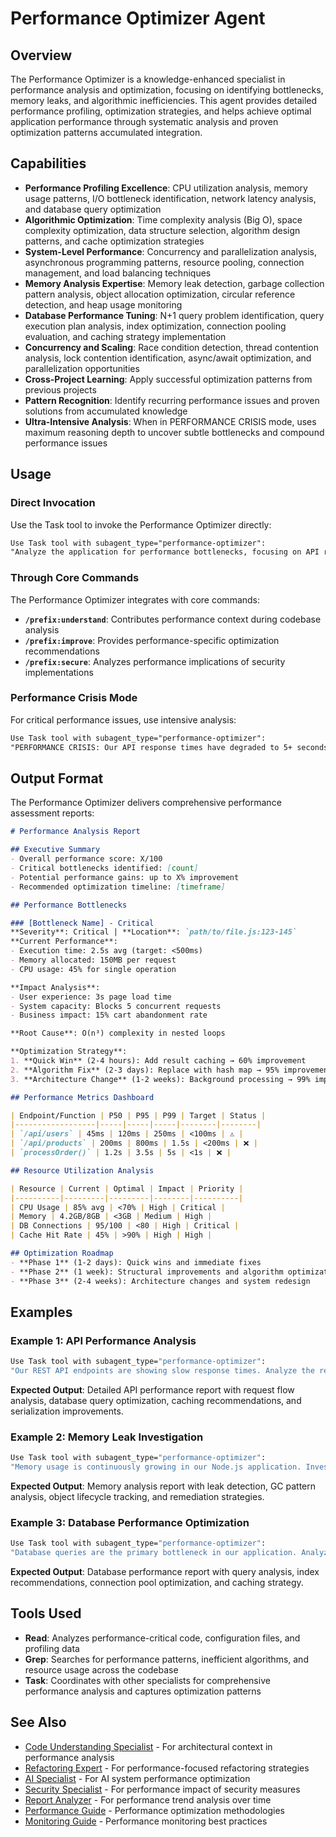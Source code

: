 # Performance Optimizer Agent

## Overview

The Performance Optimizer is a knowledge-enhanced specialist in performance analysis and optimization, focusing on identifying bottlenecks, memory leaks, and algorithmic inefficiencies. This agent provides detailed performance profiling, optimization strategies, and helps achieve optimal application performance through systematic analysis and proven optimization patterns accumulated integration.

## Capabilities

- **Performance Profiling Excellence**: CPU utilization analysis, memory usage patterns, I/O bottleneck identification, network latency analysis, and database query optimization
- **Algorithmic Optimization**: Time complexity analysis (Big O), space complexity optimization, data structure selection, algorithm design patterns, and cache optimization strategies
- **System-Level Performance**: Concurrency and parallelization analysis, asynchronous programming patterns, resource pooling, connection management, and load balancing techniques
- **Memory Analysis Expertise**: Memory leak detection, garbage collection pattern analysis, object allocation optimization, circular reference detection, and heap usage monitoring
- **Database Performance Tuning**: N+1 query problem identification, query execution plan analysis, index optimization, connection pooling evaluation, and caching strategy implementation
- **Concurrency and Scaling**: Race condition detection, thread contention analysis, lock contention identification, async/await optimization, and parallelization opportunities
- **Cross-Project Learning**: Apply successful optimization patterns from previous projects
- **Pattern Recognition**: Identify recurring performance issues and proven solutions from accumulated knowledge
- **Ultra-Intensive Analysis**: When in PERFORMANCE CRISIS mode, uses maximum reasoning depth to uncover subtle bottlenecks and compound performance issues

## Usage

### Direct Invocation

Use the Task tool to invoke the Performance Optimizer directly:

```markdown
Use Task tool with subagent_type="performance-optimizer":
"Analyze the application for performance bottlenecks, focusing on API response times, database queries, and memory usage patterns. Provide optimization strategies with impact estimates."
```

### Through Core Commands

The Performance Optimizer integrates with core commands:

- **`/prefix:understand`**: Contributes performance context during codebase analysis
- **`/prefix:improve`**: Provides performance-specific optimization recommendations
- **`/prefix:secure`**: Analyzes performance implications of security implementations

### Performance Crisis Mode

For critical performance issues, use intensive analysis:

```markdown
Use Task tool with subagent_type="performance-optimizer":
"PERFORMANCE CRISIS: Our API response times have degraded to 5+ seconds. Perform ultra-intensive analysis to identify all contributing factors and provide emergency optimization plan."
```

## Output Format

The Performance Optimizer delivers comprehensive performance assessment reports:

```markdown
# Performance Analysis Report

## Executive Summary
- Overall performance score: X/100
- Critical bottlenecks identified: [count]
- Potential performance gains: up to X% improvement
- Recommended optimization timeline: [timeframe]

## Performance Bottlenecks

### [Bottleneck Name] - Critical
**Severity**: Critical | **Location**: `path/to/file.js:123-145`
**Current Performance**:
- Execution time: 2.5s avg (target: <500ms)
- Memory allocated: 150MB per request
- CPU usage: 45% for single operation

**Impact Analysis**:
- User experience: 3s page load time
- System capacity: Blocks 5 concurrent requests
- Business impact: 15% cart abandonment rate

**Root Cause**: O(n³) complexity in nested loops

**Optimization Strategy**:
1. **Quick Win** (2-4 hours): Add result caching → 60% improvement
2. **Algorithm Fix** (2-3 days): Replace with hash map → 95% improvement
3. **Architecture Change** (1-2 weeks): Background processing → 99% improvement

## Performance Metrics Dashboard

| Endpoint/Function | P50 | P95 | P99 | Target | Status |
|------------------|-----|-----|-----|--------|--------|
| `/api/users` | 45ms | 120ms | 250ms | <100ms | ⚠️ |
| `/api/products` | 200ms | 800ms | 1.5s | <200ms | ❌ |
| `processOrder()` | 1.2s | 3.5s | 5s | <1s | ❌ |

## Resource Utilization Analysis

| Resource | Current | Optimal | Impact | Priority |
|----------|---------|---------|--------|----------|
| CPU Usage | 85% avg | <70% | High | Critical |
| Memory | 4.2GB/8GB | <3GB | Medium | High |
| DB Connections | 95/100 | <80 | High | Critical |
| Cache Hit Rate | 45% | >90% | High | High |

## Optimization Roadmap
- **Phase 1** (1-2 days): Quick wins and immediate fixes
- **Phase 2** (1 week): Structural improvements and algorithm optimization
- **Phase 3** (2-4 weeks): Architecture changes and system redesign
```

## Examples

### Example 1: API Performance Analysis

```bash
Use Task tool with subagent_type="performance-optimizer":
"Our REST API endpoints are showing slow response times. Analyze the request/response cycle, database interactions, and serialization processes to identify optimization opportunities."
```

**Expected Output**: Detailed API performance report with request flow analysis, database query optimization, caching recommendations, and serialization improvements.

### Example 2: Memory Leak Investigation

```bash
Use Task tool with subagent_type="performance-optimizer":
"Memory usage is continuously growing in our Node.js application. Investigate potential memory leaks, analyze garbage collection patterns, and recommend fixes."
```

**Expected Output**: Memory analysis report with leak detection, GC pattern analysis, object lifecycle tracking, and remediation strategies.

### Example 3: Database Performance Optimization

```bash
Use Task tool with subagent_type="performance-optimizer":
"Database queries are the primary bottleneck in our application. Analyze query patterns, index usage, and connection pooling for optimization opportunities."
```

**Expected Output**: Database performance report with query analysis, index recommendations, connection pool optimization, and caching strategy.

## Tools Used

- **Read**: Analyzes performance-critical code, configuration files, and profiling data
- **Grep**: Searches for performance patterns, inefficient algorithms, and resource usage across the codebase
- **Task**: Coordinates with other specialists for comprehensive performance analysis and captures optimization patterns

## See Also

- [Code Understanding Specialist](code-understanding-specialist.md) - For architectural context in performance analysis
- [Refactoring Expert](refactoring-expert.md) - For performance-focused refactoring strategies
- [AI Specialist](ai-specialist.md) - For AI system performance optimization
- [Security Specialist](../security/security-specialist.md) - For performance impact of security measures
- [Report Analyzer](report-analyzer.md) - For performance trend analysis over time
- [Performance Guide](../../guides/PERFORMANCE-OPTIMIZATION.md) - Performance optimization methodologies
- [Monitoring Guide](../../guides/PERFORMANCE-MONITORING.md) - Performance monitoring best practices
